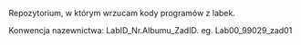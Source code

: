 Repozytorium, w którym wrzucam kody programów z labek.

Konwencja nazewnictwa: LabID_Nr.Albumu_ZadID.
                   eg. Lab00_99029_zad01
